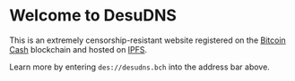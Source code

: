 # Welcome to DesuDNS

This is an extremely censorship-resistant website registered on the [Bitcoin Cash](https://bch.info) blockchain and hosted on [IPFS](https://ipfs.io/).

Learn more by entering `des://desudns.bch` into the address bar above.
